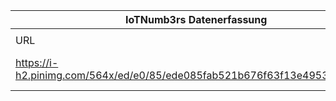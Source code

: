 |IoTNumb3rs Datenerfassung|||||||||||
| ---- | ---- | ---- | ---- | ---- | ---- | ---- | ---- | ---- | ---- | ---- |
||||||||||||
|URL|home_url|filename|device_class|device_count|market_class|market_volume|prognosis_year|publication_year|authorship_class|Dropbox folder|
|https://i-h2.pinimg.com/564x/ed/e0/85/ede085fab521b676f63f13e49533d8c1.jpg|https://channels.theinnovationenterprise.com/articles/infographic-the-data-behind-the-iot?utm_content=buffer280cc&utm_medium=social&utm_source=twitter.com&utm_campaign=buffer|file11_ede085fab521b676f63f13e49533d8c1.jpg|||Home device revenue|4.9E+11|2019|2018|expert|Pattoho/20181125-2100|
